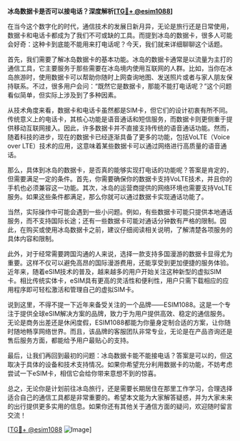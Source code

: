 **冰岛数据卡是否可以接电话？深度解析[[TG💪+ @esim1088](https://t.me/s/esim1088)]**

在当今这个数字化的时代，通信技术的发展日新月异，无论是旅行还是日常使用，数据卡和电话卡都成为了我们不可或缺的工具。而提到冰岛的数据卡，很多人可能会好奇：这种卡到底能不能用来打电话呢？今天，我们就来详细聊聊这个话题。

首先，我们需要了解冰岛数据卡的基本功能。冰岛的数据卡通常是以流量为主打的通信工具，它主要服务于那些需要在冰岛境内使用互联网的人群。比如，当你在冰岛旅游时，使用数据卡可以帮助你随时上网查询地图、发送照片或者与家人朋友保持联系。不过，很多用户会问：“既然它是数据卡，那能不能打电话呢？”这个问题看似简单，但实际上涉及到了多种因素。

从技术角度来看，数据卡和电话卡虽然都是SIM卡，但它们的设计初衷有所不同。传统意义上的电话卡，其核心功能是语音通话和短信服务，而数据卡则更侧重于提供移动互联网接入。因此，许多数据卡并不直接支持传统的语音通话功能。然而，随着科技的进步，现在的数据卡已经逐渐具备了更多的功能，包括VoLTE（Voice over LTE）技术的应用，这意味着某些数据卡可以通过网络进行高质量的语音通话。

那么，具体到冰岛的数据卡，是否真的能够实现打电话的功能呢？答案是肯定的，但需要满足一定的条件。首先，你需要确保你的数据卡支持VoLTE技术，并且你的手机也必须兼容这一功能。其次，冰岛的运营商提供的网络环境也需要支持VoLTE服务。如果这些条件都满足，那么你就可以通过数据卡实现通话功能了。

当然，实际操作中可能会遇到一些小问题。例如，有些数据卡可能只提供本地通话服务，而不支持国际长途；还有一些数据卡可能对通话分钟数有严格的限制。因此，在购买或使用冰岛数据卡之前，建议仔细阅读相关说明，了解清楚各项服务的具体内容和限制。

此外，对于经常需要跨国沟通的人来说，选择一款支持多国漫游的数据卡显得尤为重要。这样不仅可以避免高昂的国际漫游费用，还能享受到更加便捷的服务体验。近年来，随着eSIM技术的普及，越来越多的用户开始关注这种新型的虚拟SIM卡。相比传统实体卡，eSIM具有更高的灵活性和便利性，用户只需下载相应的应用程序即可轻松激活和管理自己的虚拟SIM卡。

说到这里，不得不提一下近年来备受关注的一个品牌——ESIM1088。这是一个专注于提供全球eSIM解决方案的品牌，致力于为用户提供高效、稳定的通信服务。无论是商务出差还是休闲度假，ESIM1088都能为你量身定制合适的方案，让你随时随地畅享网络世界。而且，该品牌的客服团队非常专业，无论是在产品咨询还是售后服务方面，都能给予用户最贴心的支持。

最后，让我们再回到最初的问题：冰岛数据卡能不能接电话？答案是可以的，但这取决于具体的设备和技术支持情况。如果你希望充分利用数据卡的功能，不妨考虑尝试一下eSIM卡，相信它会给你带来意想不到的惊喜。

总之，无论你是计划前往冰岛旅行，还是需要长期居住在那里工作学习，合理选择适合自己的通信工具都是非常重要的。希望本文能为大家解答疑惑，并为大家未来的出行提供更多实用的信息。如果你还有其他关于通信方面的疑问，欢迎随时留言交流！

[[TG💪+ @esim1088](https://t.me/s/esim1088) ![Image](https://i.postimg.cc/4NQfJmqS/Snipaste-2025-05-13-00-14-12.png)]